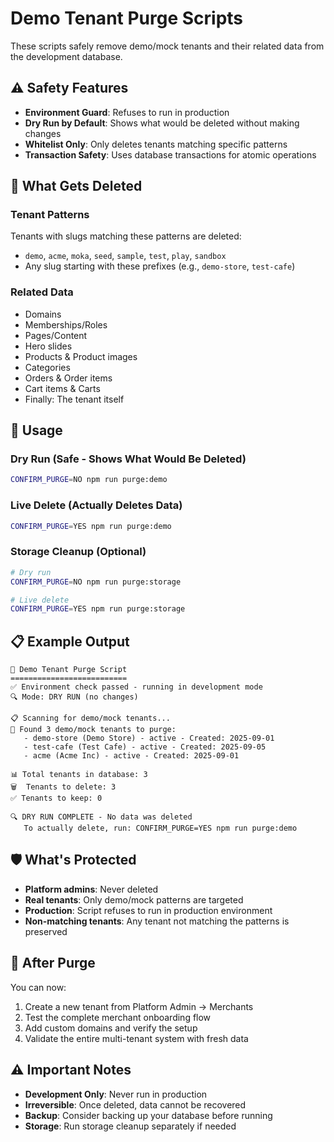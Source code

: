 # Demo Tenant Purge Scripts

These scripts safely remove demo/mock tenants and their related data from the development database.

## ⚠️ Safety Features

- **Environment Guard**: Refuses to run in production
- **Dry Run by Default**: Shows what would be deleted without making changes
- **Whitelist Only**: Only deletes tenants matching specific patterns
- **Transaction Safety**: Uses database transactions for atomic operations

## 🎯 What Gets Deleted

### Tenant Patterns
Tenants with slugs matching these patterns are deleted:
- `demo`, `acme`, `moka`, `seed`, `sample`, `test`, `play`, `sandbox`
- Any slug starting with these prefixes (e.g., `demo-store`, `test-cafe`)

### Related Data
- Domains
- Memberships/Roles
- Pages/Content
- Hero slides
- Products & Product images
- Categories
- Orders & Order items
- Cart items & Carts
- Finally: The tenant itself

## 🚀 Usage

### Dry Run (Safe - Shows What Would Be Deleted)
```bash
CONFIRM_PURGE=NO npm run purge:demo
```

### Live Delete (Actually Deletes Data)
```bash
CONFIRM_PURGE=YES npm run purge:demo
```

### Storage Cleanup (Optional)
```bash
# Dry run
CONFIRM_PURGE=NO npm run purge:storage

# Live delete
CONFIRM_PURGE=YES npm run purge:storage
```

## 📋 Example Output

```
🧹 Demo Tenant Purge Script
==========================
✅ Environment check passed - running in development mode
🔍 Mode: DRY RUN (no changes)

📋 Scanning for demo/mock tenants...
🎯 Found 3 demo/mock tenants to purge:
   - demo-store (Demo Store) - active - Created: 2025-09-01
   - test-cafe (Test Cafe) - active - Created: 2025-09-05
   - acme (Acme Inc) - active - Created: 2025-09-01

📊 Total tenants in database: 3
🗑️  Tenants to delete: 3
✅ Tenants to keep: 0

🔍 DRY RUN COMPLETE - No data was deleted
   To actually delete, run: CONFIRM_PURGE=YES npm run purge:demo
```

## 🛡️ What's Protected

- **Platform admins**: Never deleted
- **Real tenants**: Only demo/mock patterns are targeted
- **Production**: Script refuses to run in production environment
- **Non-matching tenants**: Any tenant not matching the patterns is preserved

## 🎉 After Purge

You can now:
1. Create a new tenant from Platform Admin → Merchants
2. Test the complete merchant onboarding flow
3. Add custom domains and verify the setup
4. Validate the entire multi-tenant system with fresh data

## ⚠️ Important Notes

- **Development Only**: Never run in production
- **Irreversible**: Once deleted, data cannot be recovered
- **Backup**: Consider backing up your database before running
- **Storage**: Run storage cleanup separately if needed


